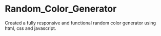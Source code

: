 # Random_Color_Generator
Created a fully responsive and functional random color generator using html, css and javascript.
